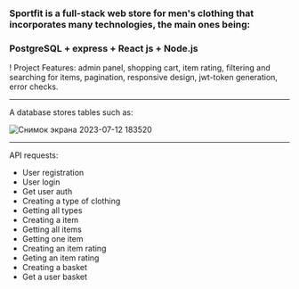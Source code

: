 ### Sportfit is a full-stack web store for men's clothing that incorporates many technologies, the main ones being:

### PostgreSQL + express + React js + Node.js

! Project Features: admin panel, shopping cart, item rating, filtering and searching for items, pagination, responsive design, jwt-token generation, error checks.

---

A database stores tables such as:

![Снимок экрана 2023-07-12 183520](https://github.com/YanochkaLz/Sportfit/assets/74237003/6c1db6d9-f618-4468-8575-347cbdd99202)

---

API requests:
- User registration
- User login
- Get user auth
- Creating a type of clothing
- Getting all types
- Creating a item
- Getting all items
- Getting one item
- Creating an item rating 
- Geting an item rating
- Creating a basket
- Get a user basket

